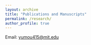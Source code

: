 ```yaml
---
layout: archive
title: "Publications and Manuscripts"
permalink: /research/
author_profile: true
---
```


Email: yumou415@mit.edu
